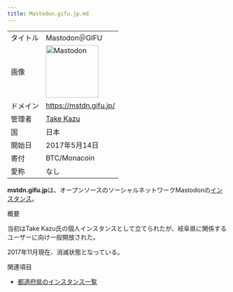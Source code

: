 ```yaml
---
title: Mastodon.gifu.jp.md
---
```

<div class="mw-parser-output">

|          |                                                                                                                                                                                                                                                                                                                                       |
|----------|---------------------------------------------------------------------------------------------------------------------------------------------------------------------------------------------------------------------------------------------------------------------------------------------------------------------------------------|
| タイトル | Mastodon＠GIFU                                                                                                                                                                                                                                                                                                                        |
| 画像     | <a href="/%E3%83%95%E3%82%A1%E3%82%A4%E3%83%AB:Mastodon_logo.png" class="image" title="Mastodon"><img src="/images/thumb/0/00/Mastodon_logo.png/120px-Mastodon_logo.png" srcset="/images/thumb/0/00/Mastodon_logo.png/180px-Mastodon_logo.png 1.5x, /images/0/00/Mastodon_logo.png 2x" width="120" height="120" alt="Mastodon" /></a> |
| ドメイン | <a href="https://mstdn.gifu.jp/" class="external free" rel="nofollow">https://mstdn.gifu.jp/</a>                                                                                                                                                                                                                                      |
| 管理者   | <a href="https://mstdn.gifu.jp/@pata128" class="external text" rel="nofollow">Take Kazu</a>                                                                                                                                                                                                                                           |
| 国       | 日本                                                                                                                                                                                                                                                                                                                                  |
| 開始日   | 2017年5月14日                                                                                                                                                                                                                                                                                                                         |
| 寄付     | BTC/Monacoin                                                                                                                                                                                                                                                                                                                          |
| 愛称     | なし                                                                                                                                                                                                                                                                                                                                  |

**mstdn.gifu.jp**は、オープンソースのソーシャルネットワークMastodonの[インスタンス](/%E3%82%A4%E3%83%B3%E3%82%B9%E3%82%BF%E3%83%B3%E3%82%B9 "インスタンス")。

概要

当初はTake Kazu氏の個人インスタンスとして立てられたが、岐阜県に関係するユーザーに向け一般開放された。

2017年11月現在、消滅状態となっている。

関連項目

-   [都道府県のインスタンス一覧](/%E9%83%BD%E9%81%93%E5%BA%9C%E7%9C%8C%E3%81%AE%E3%82%A4%E3%83%B3%E3%82%B9%E3%82%BF%E3%83%B3%E3%82%B9%E4%B8%80%E8%A6%A7 "都道府県のインスタンス一覧")

</div>
